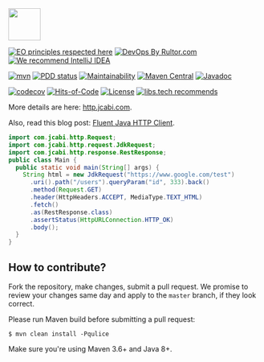 <img src="http://img.jcabi.com/logo-square.png" width="64px" height="64px" />

[![EO principles respected here](https://www.elegantobjects.org/badge.svg)](https://www.elegantobjects.org)
[![DevOps By Rultor.com](http://www.rultor.com/b/jcabi/jcabi-http)](http://www.rultor.com/p/jcabi/jcabi-http)
[![We recommend IntelliJ IDEA](https://www.elegantobjects.org/intellij-idea.svg)](https://www.jetbrains.com/idea/)

[![mvn](https://github.com/jcabi/jcabi-http/actions/workflows/mvn.yml/badge.svg)](https://github.com/jcabi/jcabi-http/actions/workflows/mvn.yml)
[![PDD status](http://www.0pdd.com/svg?name=jcabi/jcabi-http)](http://www.0pdd.com/p?name=jcabi/jcabi-http)
[![Maintainability](https://api.codeclimate.com/v1/badges/742bde48ea6fabdba1ce/maintainability)](https://codeclimate.com/github/jcabi/jcabi-http/maintainability)
[![Maven Central](https://img.shields.io/maven-central/v/com.jcabi/jcabi-http.svg)](https://maven-badges.herokuapp.com/maven-central/com.jcabi/jcabi-http)
[![Javadoc](http://www.javadoc.io/badge/com.jcabi/jcabi-http.svg)](http://www.javadoc.io/doc/com.jcabi/jcabi-http)

[![codecov](https://codecov.io/gh/jcabi/jcabi-http/branch/master/graph/badge.svg)](https://codecov.io/gh/jcabi/jcabi-http)
[![Hits-of-Code](https://hitsofcode.com/github/jcabi/jcabi-http)](https://hitsofcode.com/view/github/jcabi/jcabi-http)
[![License](https://img.shields.io/badge/license-MIT-green.svg)](https://github.com/jcabi/jcabi-http/blob/master/LICENSE.txt)
[![libs.tech recommends](https://libs.tech/project/16312153/badge.svg)](https://libs.tech/project/16312153/jcabi-http)

More details are here: [http.jcabi.com](https://http.jcabi.com/index.html).

Also, read this blog post: [Fluent Java HTTP Client](http://www.yegor256.com/2014/04/11/jcabi-http-intro.html).

```java
import com.jcabi.http.Request;
import com.jcabi.http.request.JdkRequest;
import com.jcabi.http.response.RestResponse;
public class Main {
  public static void main(String[] args) {
    String html = new JdkRequest("https://www.google.com/test")
      .uri().path("/users").queryParam("id", 333).back()
      .method(Request.GET)
      .header(HttpHeaders.ACCEPT, MediaType.TEXT_HTML)
      .fetch()
      .as(RestResponse.class)
      .assertStatus(HttpURLConnection.HTTP_OK)
      .body();
  }
}
```

## How to contribute?

Fork the repository, make changes, submit a pull request.
We promise to review your changes same day and apply to
the `master` branch, if they look correct.

Please run Maven build before submitting a pull request:

```
$ mvn clean install -Pqulice
```

Make sure you're using Maven 3.6+ and Java 8+.
